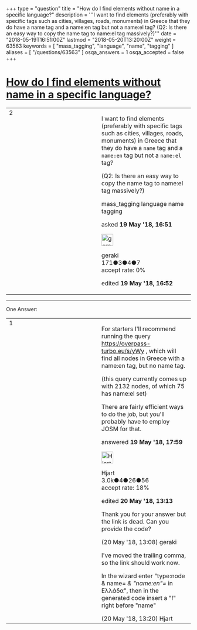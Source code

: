 +++
type = "question"
title = "How do I find elements without name in a specific language?"
description = '''I want to find elements (preferably with specific tags such as cities, villages, roads, monuments) in Greece that they do have a name tag and a name:en tag but not a name:el tag? (Q2: Is there an easy way to copy the name tag to name:el tag massively?)'''
date = "2018-05-19T16:51:00Z"
lastmod = "2018-05-20T13:20:00Z"
weight = 63563
keywords = [ "mass_tagging", "language", "name", "tagging" ]
aliases = [ "/questions/63563" ]
osqa_answers = 1
osqa_accepted = false
+++

<div class="headNormal">

# [How do I find elements without name in a specific language?](/questions/63563/how-do-i-find-elements-without-name-in-a-specific-language)

</div>

<div id="main-body">

<div id="askform">

<table id="question-table" style="width:100%;">
<colgroup>
<col style="width: 50%" />
<col style="width: 50%" />
</colgroup>
<tbody>
<tr>
<td style="width: 30px; vertical-align: top"><div class="vote-buttons">
<span id="post-63563-upvote" class="ajax-command post-vote up" rel="nofollow" title="I like this post (click again to cancel)"> </span>
<div id="post-63563-score" class="post-score" title="current number of votes">
2
</div>
<span id="post-63563-downvote" class="ajax-command post-vote down" rel="nofollow" title="I dont like this post (click again to cancel)"> </span> <span id="favorite-mark" class="ajax-command favorite-mark" rel="nofollow" title="mark/unmark this question as favorite (click again to cancel)"> </span>
<div id="favorite-count" class="favorite-count">
&#10;</div>
</div></td>
<td><div id="item-right">
<div class="question-body">
<p>I want to find elements (preferably with specific tags such as cities, villages, roads, monuments) in Greece that they do have a <code>name</code> tag and a <code>name:en</code> tag but not a <code>name:el</code> tag?</p>
<p>(Q2: Is there an easy way to copy the name tag to name:el tag massively?)</p>
</div>
<div id="question-tags" class="tags-container tags">
<span class="post-tag tag-link-mass_tagging" rel="tag" title="see questions tagged &#39;mass_tagging&#39;">mass_tagging</span> <span class="post-tag tag-link-language" rel="tag" title="see questions tagged &#39;language&#39;">language</span> <span class="post-tag tag-link-name" rel="tag" title="see questions tagged &#39;name&#39;">name</span> <span class="post-tag tag-link-tagging" rel="tag" title="see questions tagged &#39;tagging&#39;">tagging</span>
</div>
<div id="question-controls" class="post-controls">
&#10;</div>
<div class="post-update-info-container">
<div class="post-update-info post-update-info-user">
<p>asked <strong>19 May '18, 16:51</strong></p>
<img src="https://secure.gravatar.com/avatar/cb4aa269c844224dbf687bd2eb07fb84?s=32&amp;d=identicon&amp;r=g" class="gravatar" width="32" height="32" alt="geraki&#39;s gravatar image" />
<p><span>geraki</span><br />
<span class="score" title="171 reputation points">171</span><span title="3 badges"><span class="badge1">●</span><span class="badgecount">3</span></span><span title="4 badges"><span class="silver">●</span><span class="badgecount">4</span></span><span title="7 badges"><span class="bronze">●</span><span class="badgecount">7</span></span><br />
<span class="accept_rate" title="Rate of the user&#39;s accepted answers">accept rate:</span> <span title="geraki has no accepted answers">0%</span></p>
</div>
<div class="post-update-info post-update-info-edited">
<p><span> edited <strong>19 May '18, 16:52</strong> </span></p>
</div>
</div>
<div id="comments-container-63563" class="comments-container">
&#10;</div>
<div id="comment-tools-63563" class="comment-tools">
&#10;</div>
<div class="clear">
&#10;</div>
<div id="comment-63563-form-container" class="comment-form-container">
&#10;</div>
<div class="clear">
&#10;</div>
</div></td>
</tr>
</tbody>
</table>

------------------------------------------------------------------------

<div class="tabBar">

<span id="sort-top"></span>

<div class="headQuestions">

One Answer:

</div>

</div>

<span id="63565"></span>

<div id="answer-container-63565" class="answer">

<table style="width:100%;">
<colgroup>
<col style="width: 50%" />
<col style="width: 50%" />
</colgroup>
<tbody>
<tr>
<td style="width: 30px; vertical-align: top"><div class="vote-buttons">
<span id="post-63565-upvote" class="ajax-command post-vote up" rel="nofollow" title="I like this post (click again to cancel)"> </span>
<div id="post-63565-score" class="post-score" title="current number of votes">
1
</div>
<span id="post-63565-downvote" class="ajax-command post-vote down" rel="nofollow" title="I dont like this post (click again to cancel)"> </span>
</div></td>
<td><div class="item-right">
<div class="answer-body">
<p>For starters I'll recommend running the query <a href="https://overpass-turbo.eu/s/yWy">https://overpass-turbo.eu/s/yWy</a> , which will find all nodes in Greece with a name:en tag, but no name tag.</p>
<p>(this query currently comes up with 2132 nodes, of which 75 has name:el set)</p>
<p>There are fairly efficient ways to do the job, but you'll probably have to employ JOSM for that.</p>
</div>
<div class="answer-controls post-controls">
&#10;</div>
<div class="post-update-info-container">
<div class="post-update-info post-update-info-user">
<p>answered <strong>19 May '18, 17:59</strong></p>
<img src="https://secure.gravatar.com/avatar/6edf3a421a450237beae62ba93582637?s=32&amp;d=identicon&amp;r=g" class="gravatar" width="32" height="32" alt="Hjart&#39;s gravatar image" />
<p><span>Hjart</span><br />
<span class="score" title="2961 reputation points"><span>3.0k</span></span><span title="4 badges"><span class="badge1">●</span><span class="badgecount">4</span></span><span title="26 badges"><span class="silver">●</span><span class="badgecount">26</span></span><span title="56 badges"><span class="bronze">●</span><span class="badgecount">56</span></span><br />
<span class="accept_rate" title="Rate of the user&#39;s accepted answers">accept rate:</span> <span title="Hjart has 14 accepted answers">18%</span></p>
</div>
<div class="post-update-info post-update-info-edited">
<p><span> edited <strong>20 May '18, 13:13</strong> </span></p>
</div>
</div>
<div id="comments-container-63565" class="comments-container">
<span id="63575"></span>
<div id="comment-63575" class="comment">
<div id="post-63575-score" class="comment-score">
&#10;</div>
<div class="comment-text">
<p>Thank you for your answer but the link is dead. Can you provide the code?</p>
</div>
<div id="comment-63575-info" class="comment-info">
<span class="comment-age">(20 May '18, 13:08)</span> <span class="comment-user userinfo">geraki</span>
</div>
</div>
<span id="63576"></span>
<div id="comment-63576" class="comment">
<div id="post-63576-score" class="comment-score">
&#10;</div>
<div class="comment-text">
<p>I've moved the trailing comma, so the link should work now.</p>
<p>In the wizard enter "type:node &amp; name= <em>&amp; "name:en"=</em> in Ελλάδα", then in the generated code insert a "!" right before "name"</p>
</div>
<div id="comment-63576-info" class="comment-info">
<span class="comment-age">(20 May '18, 13:20)</span> <span class="comment-user userinfo">Hjart</span>
</div>
</div>
</div>
<div id="comment-tools-63565" class="comment-tools">
&#10;</div>
<div class="clear">
&#10;</div>
<div id="comment-63565-form-container" class="comment-form-container">
&#10;</div>
<div class="clear">
&#10;</div>
</div></td>
</tr>
</tbody>
</table>

</div>

<div class="paginator-container-left">

</div>

</div>

</div>

